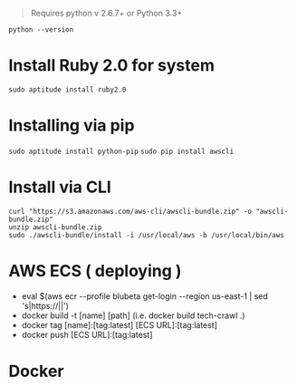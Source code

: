 > Requires python v 2.6.7+ or Python 3.3+

`python --version`

# Install Ruby 2.0 for system
`sudo aptitude install ruby2.0`

# Installing via pip

`sudo aptitude install python-pip`
`sudo pip install awscli`

# Install via CLI

```
curl "https://s3.amazonaws.com/aws-cli/awscli-bundle.zip" -o "awscli-bundle.zip"
unzip awscli-bundle.zip
sudo ./awscli-bundle/install -i /usr/local/aws -b /usr/local/bin/aws
```

# AWS ECS ( deploying )

* eval $(aws ecr --profile blubeta get-login --region us-east-1 | sed 's|https://||')
* docker build -t [name] [path] (i.e. docker build tech-crawl .)
* docker tag [name]:[tag:latest] [ECS URL]:[tag:latest]
* docker push [ECS URL]:[tag:latest]


# Docker
